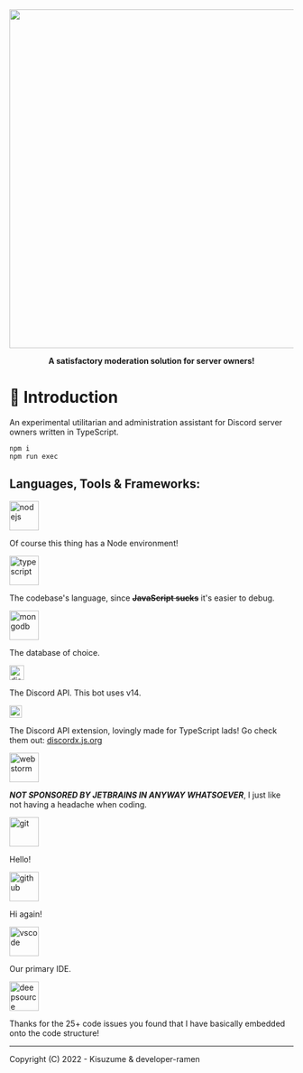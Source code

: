 ‌‌

<div>
  <p align="center">
      <img src="https://i.imgur.com/zUKsSHE.png" width="600"/>
  <p align="center">
    <b> A satisfactory moderation solution for server owners! </b>
  </p>
</div>

# 📖 Introduction

An experimental utilitarian and administration assistant for Discord server owners written in TypeScript.

```
npm i
npm run exec
```

## Languages, Tools & Frameworks:

<img alt="nodejs" width="52px" src="https://img.icons8.com/fluency/2x/node-js.png" />

Of course this thing has a Node environment!

<img alt="typescript" width="52px" src="https://i.imgur.com/vSgFULR.png" />

The codebase's language, since **~~JavaScript sucks~~** it's easier to debug.

<img alt="mongodb" width="52px" src="https://imgur.com/xN5cFRr.png" />

The database of choice.

<img alt="discordjs" height="26px" src="https://discord.js.org/static/logo.svg" />

The Discord API. This bot uses v14.

<img alt="discordx" height="22px" src="https://discordx.js.org/discordx.svg" />

The Discord API extension, lovingly made for TypeScript lads! Go check them out: [discordx.js.org](https://discordx.js.org/)

<img alt="webstorm" height="52px" src="https://img.icons8.com/color/2x/webstorm.png" />

**_NOT SPONSORED BY JETBRAINS IN ANYWAY WHATSOEVER_**, I just like not having a headache when coding.

<img alt="git" height="52px" src="https://img.icons8.com/color/2x/git.png" />

Hello!

<img alt="github" height="52px" src="https://img.icons8.com/ios-filled/2x/github.png" />

Hi again!

<img alt="vscode" height="52px" src="https://img.icons8.com/color/2x/visual-studio-code-2019.png" />

Our primary IDE.

<img alt="deepsource" height="52px" src="https://upload.wikimedia.org/wikipedia/commons/thumb/3/33/DeepSource_Icon.svg/400px-DeepSource_Icon.svg.png?20220709211059" />

Thanks for the 25+ code issues you found that I have basically embedded onto the code structure!

---

Copyright (C) 2022 - Kisuzume & developer-ramen
